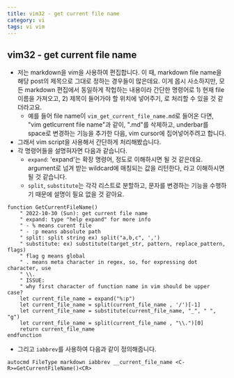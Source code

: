 ```yaml
---
title: vim32 - get current file name
category: vi
tags: vi vim
---
```


## vim32 - get current file name

- 저는 markdown을 vim을 사용하여 편집합니다. 이 때, markdown file name을 해당 post의 제목으로 그대로 정하는 경우들이 많은데요. 이게 몹시 사소하지만, 모든 markdown 편집에서 동일하게 작헙하는 내용이라 간단한 명령어로 1) 현재 file 이름을 가져오고, 2) 제목이 들어가야 할 위치에 넣어주기, 로 처리할 수 있을 것 같더라고요.
  - 예를 들어 file name이 `vim_get_current_file_name.md`로 들어온 다면, "vim getlcurrent file name"과 같이, ".md"를 삭제하고, underbar를 space로 변경하는 기능을 추가한 다음, vim cursor에 집어넣어주려고 합니다.
- 그래서 vim script을 사용해서 간단하게 처리해봤습니다.
- 각 명령어들을 설명혀자면 다음과 같습니다.
  - `expand`: 'expand'는 확장 명령어, 정도로 이해하시면 될 것 같은데요. argument로 넘겨 받는 wildcard에 매칭되는 값을 리턴한다, 라고 이해하시면 될 것 같습니다.
  - `split`, `substitute`는 각각 리스트로 분할하고, 문자를 변경하는 기능을 수행하기 때문에 설명이 필요 없을 것 같아요.

```vim
function GetCurrentFileName()
    " 2022-10-30 (Sun): get current file name
    " expand: type "help expand" for more info
    " - % means curent file
    " - :p means absolute path
    " split: split string ex) split("a,b,c", ',')
    " substitute: ex) substitute(target_str, pattern, replace_pattern, flags)
    " flag g means global
    " . means meta character in regex, so, for expressing dot character, use
    " \\.
    " ISSUE:
    " why first character of function name in vim should be upper case?
    let current_file_name = expand("%:p")
    let current_file_name = split(current_file_name , '/')[-1]
    let current_file_name = substitute(current_file_name, "_", " ", "g")
    let current_file_name = split(current_file_name , "\\.")[0]
    return current_file_name
endfunction
```

- 그리고 `iabbrev`를 사용하여 다음과 같이 정의해줍니다.

```vim
autocmd FileType markdown iabbrev __current_file_name <C-R>=GetCurrentFileName()<CR>
```
